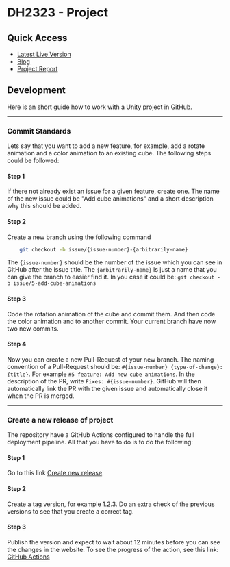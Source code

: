 # DH2323 - Project

## Quick Access
* [Latest Live Version](https://kth-dh2323-computer-graphics.github.io/Project/)
* [Blog](https://github.com/KTH-DH2323-Computer-Graphics/Project/discussions)
* [Project Report]()

## Development
Here is an short guide how to work with a Unity project in GitHub.

---
### Commit Standards
Lets say that you want to add a new feature, for example, add a rotate animation and a color animation to an existing cube. The following steps could be followed:

#### **Step 1**  
If there not already exist an issue for a given feature, create one. The name of the new issue could be "Add cube animations" and a short description why this should be added.

#### **Step 2**
Create a new branch using the following command
```bash
    git checkout -b issue/{issue-number}-{arbitrarily-name}
```
The `{issue-number}` should be the number of the issue which you can see in GitHub after the issue title. The `{arbitrarily-name}` is just a name that you can give the branch to easier find it. In you case it could be: `git checkout -b issue/5-add-cube-animations`

#### **Step 3**
Code the rotation animation of the cube and commit them. And then code the color animation and to another commit. Your current branch have now two new commits.  

#### **Step 4**
Now you can create a new Pull-Request of your new branch. The naming convention of a Pull-Request should be: `#{issue-number} {type-of-change}: {title}`. For example `#5 feature: Add new cube animations`. In the description of the PR, write `Fixes: #{issue-number}`. GitHub will then automatically link the PR with the given issue and automatically close it when the PR is merged.

---

### Create a new release of project
The repository have a GitHub Actions configured to handle the full deployment pipeline. All that you have to do is to do the following:
#### Step 1
Go to this link [Create new release](https://github.com/KTH-DH2323-Computer-Graphics/Project/releases/new).

#### Step 2
Create a tag version, for example 1.2.3. Do an extra check of the previous versions to see that you create a correct tag.  

#### Step 3
Publish the version and expect to wait about 12 minutes before you can see the changes in the website. To see the progress of the action, see this link: [GitHub Actions](https://github.com/KTH-DH2323-Computer-Graphics/Project/actions)